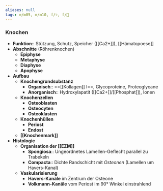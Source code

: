 ```yaml
---
aliases: null
tags: m/m05, m/m10, f/💀, f/🦴
---
```

### Knochen
- **Funktion**:: Stützung, Schutz, Speicher ([[Ca2+]]), [[Hämatopoese]]
- **Abschnitte** (Röhrenknochen)
	- **Epiphyse**
	- **Metaphyse**
	- **Diaphyse**
	- **Apophyse**
- **Aufbau**
	- **Knochengrundsubstanz**
		- **Organisch**:: ==[[Kollagen]] I==, Glycoproteine, Proteoglycane
		- **Anorganisch**:: Hydroxylapatit ([[Ca2+]]/[[Phosphat]]), Ionen
	- **Knochenzellen**
		- **Osteoblasten**
		- **Osteocyten**
		- **Osteoklasten**
	- **Knochenhüllen**
		- **Periost** 
		- **Endost**
	- **[[Knochenmark]]**
- **Histologie**
	- **Organisation der [[EZM]]**
		- **Spongiosa**:: Ungeordnetes Lamellen-Geflecht parallel zu Trabekeln
		- **Compacta**:: Dichte Randschicht mit *Osteonen* (Lamellen um Havers-Kanal)
	- **Vaskularisierung**
		- **Havers-Kanäle** im Zentrum der Osteone
		- **Volkmann-Kanäle** vom Periost im 90° Winkel einstrahlend 